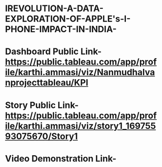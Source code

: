 # IREVOLUTION-A-DATA-EXPLORATION-OF-APPLE's-I-PHONE-IMPACT-IN-INDIA-
# Dashboard Public Link- https://public.tableau.com/app/profile/karthi.ammasi/viz/Nanmudhalvanprojecttableau/KPI
# Story Public Link- https://public.tableau.com/app/profile/karthi.ammasi/viz/story1_16975593075670/Story1
# Video Demonstration Link-

